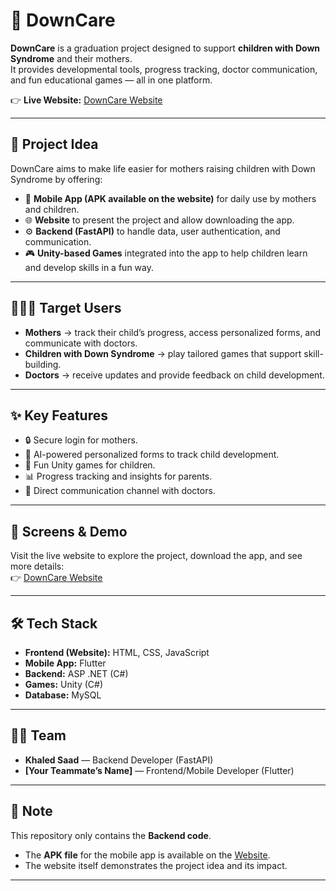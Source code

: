 # 🌟 DownCare

**DownCare** is a graduation project designed to support **children with Down Syndrome** and their mothers.  
It provides developmental tools, progress tracking, doctor communication, and fun educational games — all in one platform.  

👉 **Live Website:** [DownCare Website](https://emann2.github.io/DownCare/index.html)

---

## 🎯 Project Idea

DownCare aims to make life easier for mothers raising children with Down Syndrome by offering:  

- 📱 **Mobile App (APK available on the website)** for daily use by mothers and children.  
- 🌐 **Website** to present the project and allow downloading the app.  
- ⚙️ **Backend (FastAPI)** to handle data, user authentication, and communication.  
- 🎮 **Unity-based Games** integrated into the app to help children learn and develop skills in a fun way.  

---

## 👩‍👩‍👦 Target Users

- **Mothers** → track their child’s progress, access personalized forms, and communicate with doctors.  
- **Children with Down Syndrome** → play tailored games that support skill-building.  
- **Doctors** → receive updates and provide feedback on child development.  

---

## ✨ Key Features

- 🔒 Secure login for mothers.  
- 📝 AI-powered personalized forms to track child development.  
- 🧩 Fun Unity games for children.  
- 📊 Progress tracking and insights for parents.  
- 💬 Direct communication channel with doctors.  

---

## 📸 Screens & Demo

Visit the live website to explore the project, download the app, and see more details:  
👉 [DownCare Website](https://emann2.github.io/DownCare/index.html)

---

## 🛠 Tech Stack

- **Frontend (Website):** HTML, CSS, JavaScript  
- **Mobile App:** Flutter  
- **Backend:** ASP .NET (C#)  
- **Games:** Unity (C#)  
- **Database:** MySQL  

---

## 👨‍💻 Team

- **Khaled Saad** — Backend Developer (FastAPI)  
- **[Your Teammate’s Name]** — Frontend/Mobile Developer (Flutter)  

---

## 📌 Note

This repository only contains the **Backend code**.  
- The **APK file** for the mobile app is available on the [Website](https://emann2.github.io/DownCare/index.html).  
- The website itself demonstrates the project idea and its impact.  

---
